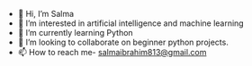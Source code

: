 - 👋 Hi, I’m Salma
- 👀 I’m interested in artificial intelligence and machine learning
- 🌱 I’m currently learning Python
- 💞️ I’m looking to collaborate on beginner python projects. 
- 📫 How to reach me- salmaibrahim813@gmail.com

<!---
Salma394/Salma394 is a ✨ special ✨ repository because its `README.md` (this file) appears on your GitHub profile.
You can click the Preview link to take a look at your changes.
--->
